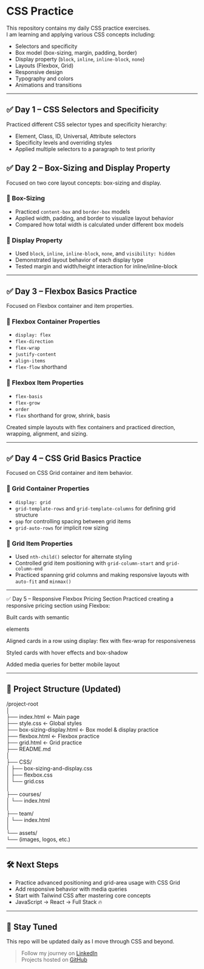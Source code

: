 # CSS Practice

This repository contains my daily CSS practice exercises.  
I am learning and applying various CSS concepts including:

- Selectors and specificity
- Box model (box-sizing, margin, padding, border)
- Display property (`block`, `inline`, `inline-block`, `none`)
- Layouts (Flexbox, Grid)
- Responsive design
- Typography and colors
- Animations and transitions

---

## ✅ Day 1 – CSS Selectors and Specificity

Practiced different CSS selector types and specificity hierarchy:

- Element, Class, ID, Universal, Attribute selectors
- Specificity levels and overriding styles
- Applied multiple selectors to a paragraph to test priority

## ✅ Day 2 – Box-Sizing and Display Property

Focused on two core layout concepts: box-sizing and display.

### 🧱 Box-Sizing

- Practiced `content-box` and `border-box` models
- Applied width, padding, and border to visualize layout behavior
- Compared how total width is calculated under different box models

### 🎯 Display Property

- Used `block`, `inline`, `inline-block`, `none`, and `visibility: hidden`
- Demonstrated layout behavior of each display type
- Tested margin and width/height interaction for inline/inline-block

---

## ✅ Day 3 – Flexbox Basics Practice

Focused on Flexbox container and item properties.

### 🧩 Flexbox Container Properties
- `display: flex`
- `flex-direction`
- `flex-wrap`
- `justify-content`
- `align-items`
- `flex-flow` shorthand

### 🎯 Flexbox Item Properties
- `flex-basis`
- `flex-grow`
- `order`
- `flex` shorthand for grow, shrink, basis

Created simple layouts with flex containers and practiced direction, wrapping, alignment, and sizing.

---

## ✅ Day 4 – CSS Grid Basics Practice

Focused on CSS Grid container and item behavior.

### 📐 Grid Container Properties
- `display: grid`
- `grid-template-rows` and `grid-template-columns` for defining grid structure
- `gap` for controlling spacing between grid items
- `grid-auto-rows` for implicit row sizing

### 🎯 Grid Item Properties
- Used `nth-child()` selector for alternate styling
- Controlled grid item positioning with `grid-column-start` and `grid-column-end`
- Practiced spanning grid columns and making responsive layouts with `auto-fit` and `minmax()`

---

✅ Day 5 – Responsive Flexbox Pricing Section
Practiced creating a responsive pricing section using Flexbox:

Built cards with semantic <article> elements

Aligned cards in a row using display: flex with flex-wrap for responsiveness

Styled cards with hover effects and box-shadow

Added media queries for better mobile layout

---

## 📂 Project Structure (Updated)
/project-root  
│  
├── index.html ← Main page  
├── style.css ← Global styles  
├── box-sizing-display.html ← Box model & display practice  
├── flexbox.html ← Flexbox practice  
├── grid.html ← Grid practice  
├── README.md  
│  
├── CSS/  
│   ├── box-sizing-and-display.css  
│   ├── flexbox.css  
│   └── grid.css  
│  
├── courses/  
│   └── index.html  
│  
├── team/  
│   └── index.html  
│  
└── assets/  
    └── (images, logos, etc.)

---

## 🛠️ Next Steps

- Practice advanced positioning and grid-area usage with CSS Grid
- Add responsive behavior with media queries  
- Start with Tailwind CSS after mastering core concepts  
- JavaScript → React → Full Stack 🔥

---

## 🚀 Stay Tuned

This repo will be updated daily as I move through CSS and beyond.  
> Follow my journey on [LinkedIn](https://www.linkedin.com/in/dejan-karaka%C5%A1evi%C4%87-169a0b215/)  
> Projects hosted on [GitHub](https://github.com/Dejan1999)
